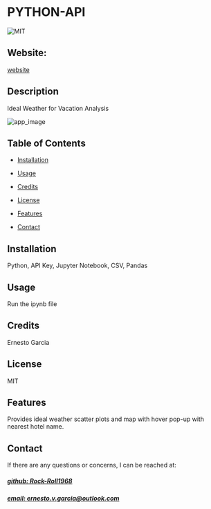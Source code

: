 # PYTHON-API
![MIT](https://img.shields.io/badge/License-MIT-blue)

## Website: 
[website](https://github.com/Rock-Roll1968/python-api-challenge)

## Description
Ideal Weather for Vacation Analysis

![app_image](C:\Users\ernes\Homework\06-Python-APIs\python-api-challenge\output_data\Fig1.png)

## Table of Contents
- [Installation](#installation)
- [Usage](#usage)
- [Credits](#credits)
- [License](#license)
- [Features](#features)

- [Contact](#contact)

## Installation
Python, API Key, Jupyter Notebook, CSV, Pandas

## Usage
Run the ipynb file

## Credits
Ernesto Garcia

## License
MIT

## Features
Provides ideal weather scatter plots and map with hover pop-up with nearest hotel name.



## Contact
If there are any questions or concerns, I can be reached at:
##### [github: Rock-Roll1968](https://github.com/Rock-Roll1968)
##### [email: ernesto.v.garcia@outlook.com](mailto:ernesto.v.garcia@outlook.com)
